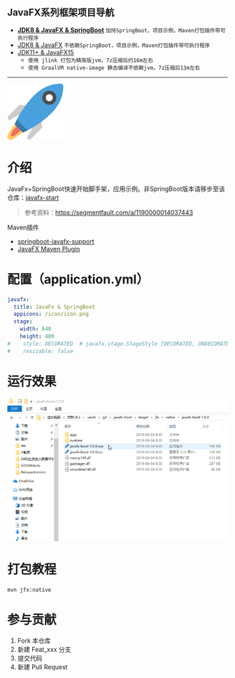 ## JavaFX系列框架项目导航
- **[JDK8 & JavaFX & SpringBoot](https://gitee.com/westinyang/javafx-boot)** `加持SpringBoot，项目示例，Maven打包插件带可执行程序`
- [JDK8 & JavaFX](https://gitee.com/westinyang/javafx-start) `不依赖SpringBoot，项目示例，Maven打包插件带可执行程序`
- [JDK11+ & JavaFX15](https://gitee.com/westinyang/javafx-jdk11-start)  
    - `使用 jlink 打包为精简版jvm，7z压缩后约16m左右`
    - `使用 GraalVM native-image 静态编译不依赖jvm，7z压缩后13m左右`

---

![LOGO](./src/main/resources/icon/icon.png)

# 介绍
JavaFx+SpringBoot快速开始脚手架，应用示例。非SpringBoot版本请移步至该仓库：[javafx-start](https://gitee.com/westinyang/javafx-start)

> 参考资料：https://segmentfault.com/a/1190000014037443

Maven插件
- [springboot-javafx-support](https://github.com/roskenet/springboot-javafx-support)
- [JavaFX Maven Plugin](https://github.com/javafx-maven-plugin/javafx-maven-plugin)

# 配置（application.yml）

```yaml
javafx:
  title: JavaFx & SpringBoot
  appicons: /icon/icon.png
  stage:
    width: 640
    height: 480
#    style: DECORATED  # javafx.stage.StageStyle [DECORATED, UNDECORATED, TRANSPARENT, UTILITY, UNIFIED]
#    resizable: false
```

# 运行效果

![截图](./screenshot/03.gif)

# 打包教程

`mvn jfx:native`

# 参与贡献

1. Fork 本仓库
2. 新建 Feat_xxx 分支
3. 提交代码
4. 新建 Pull Request
